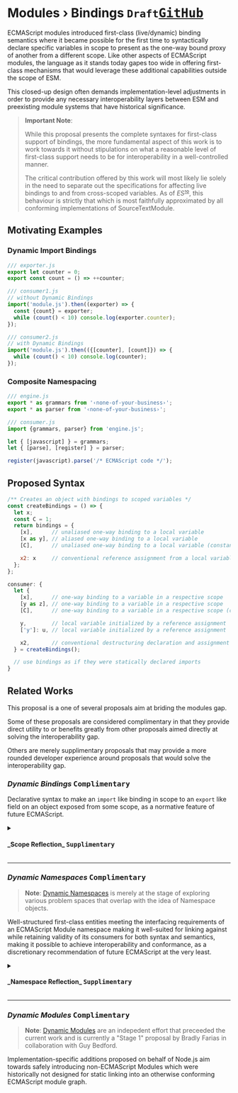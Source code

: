 ﻿# Modules › Bindings <code tag>Draft</code>[<kbd>GitHub</kbd>](https://github.com/SMotaal/experimental/blob/master/modules/bindings/)

<section>

ECMAScript modules introduced first-class (live/dynamic) binding semantics where it became possible for the first time to syntactically declare specific variables in scope to present as the one-way bound proxy of another from a different scope. Like other aspects of ECMAScript modules, the language as it stands today gapes too wide in offering first-class mechanisms that would leverage these additional capabilities outside the scope of ESM.

This closed-up design often demands implementation-level adjustments in order to provide any necessary interoperability layers between ESM and preexisting module systems that have historical significance.

<blockquote>

**Important Note**:

While this proposal presents the complete syntaxes for first-class support of bindings, the more fundamental aspect of this work is to work towards it without stipulations on what a reasonable level of first-class support needs to be for interoperability in a well-controlled manner.

The critical contribution offered by this work will most likely lie solely in the need to separate out the specifications for affecting live bindings to and from cross-scoped variables. As of _ES_~~¹⁰~~, this behaviour is strictly that which is most faithfully approximated by all conforming implementations of SourceTextModule.

</blockquote>

</section>

<section>

## Motivating Examples

<section>

### Dynamic Import Bindings

```js
/// exporter.js
export let counter = 0;
export const count = () => ++counter;

/// consumer1.js
// without Dynamic Bindings
import('module.js').then((exporter) => {
  const {count} = exporter;
  while (count() < 10) console.log(exporter.counter);
});

/// consumer2.js
// with Dynamic Bindings
import('module.js').then(({[counter], [count]}) => {
  while (count() < 10) console.log(counter);
});
```

### Composite Namespacing

```js
/// engine.js
export * as grammars from '‹none-of-your-business›';
export * as parser from '‹none-of-your-business›';

/// consumer.js
import {grammars, parser} from 'engine.js';

let { [javascript] } = grammars;
let { [parse], [register] } = parser;

register(javascript).parse('/* ECMAScript code */');
```

</section>
</section>

<section>

## Proposed Syntax

```js
/** Creates an object with bindings to scoped variables */
const createBindings = () => {
  let x;
  const C = 1;
  return bindings = {
    [x],      // unaliased one-way binding to a local variable
    [x as y], // aliased one-way binding to a local variable
    [C],      // unaliased one-way binding to a local variable (constant)

    x2: x     // conventional reference assignment from a local variable
  };
};

consumer: {
  let {
    [x],      // one-way binding to a variable in a respective scope
    [y as z], // one-way binding to a variable in a respective scope
    [C],      // one-way binding to a variable in a respective scope (constant)

    y,        // local variable initialized by a reference assignment
    ['y']: u, // local variable initialized by a reference assignment

    x2,       // conventional destructuring declaration and assignment
  } = createBindings();

  // use bindings as if they were statically declared imports
}
```

</section>

<section>

## Related Works

This proposal is a one of several proposals aim at briding the modules gap.

Some of these proposals are considered complimentary in that they provide direct utility to or benefits greatly from other proposals aimed directly at solving the interoperability gap.

Others are merely supplimentary proposals that may provide a more rounded developer experience around proposals that would solve the interoperability gap.

<section>

### _Dynamic Bindings_ <kbd>Complimentary</kbd>

Declarative syntax to make an `import` like binding in scope to an `export` like field on an object exposed from some scope, as a normative feature of future ECMAScript.

<details><summary><h4>_Scope Reflection_ <kbd>Supplimentary</kbd></h4></summary>

##### _Scope Reflection operations_

Abstract methods for inspecting and/or augmenting a qualified scope through well-defined semantics that tie directly to its life-cycle stages, _exclusive_ of any abstract methods and runtime semantics for constructing or deriving the qualified scope itself.

##### _Scope Reflection hooks_

Runtime semantics for attaching special handlers to some life-cycle stages of a qualified scope, as a required precondition to ensure controlled and optimiziable Scope Reflection operations, whereby they would similarly operator and be aligned with all relevant preexisting mechanisms (ie property handlers and proxy traps… etc.).

##### Reflect API extensions for Scopes

TBD.

</details>

</section><hr/><section>

### _Dynamic Namespaces_ <kbd>Complimentary</kbd>

<blockquote>

**Note**: [Dynamic Namespaces](../namespaces/) is merely at the stage of exploring various problem spaces that overlap with the idea of Namespace objects.

</blockquote>

Well-structured first-class entities meeting the interfacing requirements of an ECMAScript Module namespace making it well-suited for linking against while retaining validity of its consumers for both syntax and semantics, making it possible to achieve interoperability and conformance, as a discretionary recommendation of future ECMAScript at the very least.

<details><summary><h4>_Namespace Reflection_ <kbd>Supplimentary</kbd></h4></summary>

##### _Namespace Reflection operations_

Abstract methods for inspecting and/or augmenting a qualified namespace through well-defined semantics that tie directly to its life-cycle stages, _**not** exclusive_ (at least potentially) of any abstract methods and runtime semantics for constructing or deriving the qualified namespace itself.

##### _Namespace Reflection hooks_

Runtime semantics for attaching special handlers to some life-cycle stages of a qualified namespace, as a required precondition to ensure controlled and optimiziable Namespace Reflection operations, whereby they would similarly operator and be aligned with all relevant preexisting mechanisms (ie property handlers and proxy traps… etc.).

##### Reflect API extensions for Namespaces

TBD.

</details>

</section><hr/><section>

### _Dynamic Modules_ <kbd>Complimentary</kbd>

<blockquote>

**Note**: [Dynamic Modules](https://github.com/nodejs/dynamic-modules) are an indepedent effort that preceeded the current work and is currently a "Stage 1" proposal by Bradly Farias in collaboration with Guy Bedford.

</blockquote>

Implementation-specific additions proposed on behalf of Node.js aim towards safely introducing non-ECMAScript Modules which were historically not designed for static linking into an otherwise conforming ECMAScript module graph.

</section>

</section>
